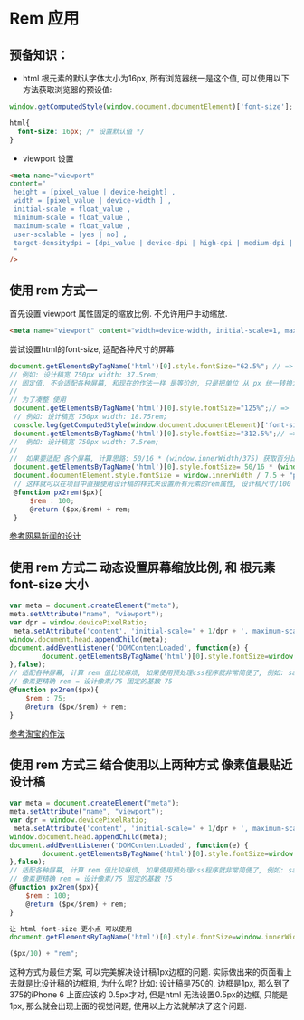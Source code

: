 # Rem 应用
## 预备知识：
- html 根元素的默认字体大小为16px, 所有浏览器统一是这个值, 可以使用以下方法获取浏览器的预设值:
```javascript
window.getComputedStyle(window.document.documentElement)['font-size']; // 获取浏览器预设置的 font-size
```
```css
html{
  font-size: 16px; /* 设置默认值 */
}
```
- viewport 设置
```html
<meta name="viewport"
content="
 height = [pixel_value | device-height] ,
 width = [pixel_value | device-width ] ,
 initial-scale = float_value ,
 minimum-scale = float_value ,
 maximum-scale = float_value ,
 user-scalable = [yes | no] ,
 target-densitydpi = [dpi_value | device-dpi | high-dpi | medium-dpi | low-dpi]
 "
/>
```
## 使用 rem 方式一
首先设置 viewport 属性固定的缩放比例. 不允许用户手动缩放.
```html
<meta name="viewport" content="width=device-width, initial-scale=1, maximum-scale=1, minimum-scale=1, user-scalable=no">
```
尝试设置html的font-size, 适配各种尺寸的屏幕

```javascript
document.getElementsByTagName('html')[0].style.fontSize="62.5%"; // => 10px  但是10px PC端不支持, 可以再乘以 2;
// 例如: 设计稿宽 750px width: 37.5rem;
// 固定值, 不会适配各种屏幕, 和现在的作法一样 是等价的, 只是把单位 从 px 统一转换为  rem 按照设计稿计算为: 设计像素/20;
//
// 为了凑整 使用
 document.getElementsByTagName('html')[0].style.fontSize="125%";// =>  20px  rem 按照设计稿计算为: 设计像素/20/ 再除以2;
 // 例如: 设计稿宽 750px width: 18.75rem;
 console.log(getComputedStyle(window.document.documentElement)['font-size']); // 获取浏览器预设置的 font-size
 document.getElementsByTagName('html')[0].style.fontSize="312.5%";// =>  50px  rem 按照设计稿计算为: 设计像素/100, 可以更好的计算rem;
//  例如: 设计稿宽 750px width: 7.5rem;
//
//  如果要适配 各个屏幕, 计算思路: 50/16 * (window.innerWidth/375) 获取百分比 再 * 16 = 像素值 , 简化后html的font-size 像素值 = window.innerWidth/7.5;
 document.getElementsByTagName('html')[0].style.fontSize= 50/16 * (window.innerWidth/375) * 100 + "%"; // 获取百分比思路, 计算过程清晰
 document.documentElement.style.fontSize = window.innerWidth / 7.5 + "px"; // 同上 简化后
 // 这样就可以在项目中直接使用设计稿的样式来设置所有元素的rem属性, 设计稿尺寸/100 = *rem;
 @function px2rem($px){
     $rem : 100;
     @return ($px/$rem) + rem;
 }
```
[参考网易新闻的设计](http://3g.163.com/touch/all?version=v_standard)
## 使用 rem 方式二 动态设置屏幕缩放比例, 和 根元素 font-size 大小
```javascript
var meta = document.createElement("meta");
meta.setAttribute("name", "viewport");
var dpr = window.devicePixelRatio;
 meta.setAttribute('content', 'initial-scale=' + 1/dpr + ', maximum-scale=' + 1/dpr + ', minimum-scale=' + 1/dpr + ', user-scalable=no'); // 动态设置 缩放比例
window.document.head.appendChild(meta);
document.addEventListener('DOMContentLoaded', function(e) {
        document.getElementsByTagName('html')[0].style.fontSize=window.innerWidth/10+'px'; // 动态设置 根元素 字体大小
},false);
// 适配各种屏幕, 计算 rem 值比较麻烦, 如果使用预处理css程序就非常简便了, 例如: sass, less, stylus;
// 像素更精确 rem = 设计像素/75 固定的基数 75
@function px2rem($px){
    $rem : 75;
    @return ($px/$rem) + rem;
}
```
[参考淘宝的作法](https://m.taobao.com/#index)
## 使用 rem 方式三 结合使用以上两种方式 **像素值最贴近设计稿**
```javascript
var meta = document.createElement("meta");
meta.setAttribute("name", "viewport");
var dpr = window.devicePixelRatio;
 meta.setAttribute('content', 'initial-scale=' + 1/dpr + ', maximum-scale=' + 1/dpr + ', minimum-scale=' + 1/dpr + ', user-scalable=no'); // 动态设置 缩放比例
window.document.head.appendChild(meta);
document.addEventListener('DOMContentLoaded', function(e) {
        document.getElementsByTagName('html')[0].style.fontSize=window.innerWidth / 7.5 + 'px'; // 动态设置 根元素 字体大小
},false);
// 适配各种屏幕, 计算 rem 值比较麻烦, 如果使用预处理css程序就非常简便了, 例如: sass, less, stylus;
// 像素更精确 rem = 设计像素/75 固定的基数 75
@function px2rem($px){
    $rem : 100;
    @return ($px/$rem) + rem;
}

让 html font-size 更小点 可以使用
document.getElementsByTagName('html')[0].style.fontSize=window.innerWidth / 75 + 'px'; // 动态设置 根元素 字体大小

($px/10) + "rem";
```
这种方式为最佳方案, 可以完美解决设计稿1px边框的问题. 实际做出来的页面看上去就是比设计稿的边框粗, 为什么呢? 比如: 设计稿是750的, 边框是1px, 那么到了 375的iPhone 6 上面应该的 0.5px才对, 但是html 无法设置0.5px的边框, 只能是1px, 那么就会出现上面的视觉问题, 使用以上方法就解决了这个问题. 
